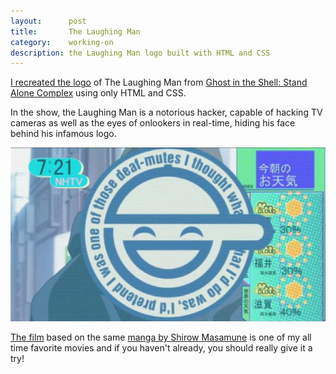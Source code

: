 ```yaml
---
layout:      post
title:       The Laughing Man
category:    working-on
description: the Laughing Man logo built with HTML and CSS
---
```


[I recreated the logo][logo] of The Laughing Man from
[Ghost in the Shell: Stand Alone Complex][gits] using
only HTML and CSS.

In the show, the Laughing Man is a notorious hacker, capable
of hacking TV cameras as well as the eyes of onlookers in
real-time, hiding his face behind his infamous logo.

<div class="img-wrapper">
  <img src='/img/laughing-man.png' alt='The Laughing Man' />
</div>

[The film][film] based on the same [manga by Shirow Masamune][manga]
is one of my all time favorite movies and if you haven't already,
you should really give it a try!

[gits]:  http://en.wikipedia.org/wiki/Ghost_in_the_Shell:_Stand_Alone_Complex
[logo]:  /working-on/the-laughing-man/demo.html
[film]:  http://en.wikipedia.org/wiki/Ghost_in_the_Shell_(film)
[manga]: http://en.wikipedia.org/wiki/Ghost_in_the_Shell_(manga)
